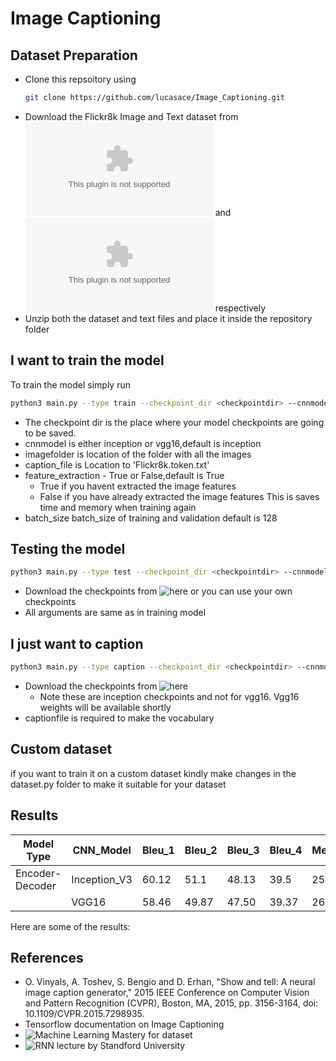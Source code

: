# Image Captioning

## Dataset Preparation
* Clone this repsoitory using 
  ```bash 
  git clone https://github.com/lucasace/Image_Captioning.git 
  ```
* Download the Flickr8k Image and Text dataset from ![here](https://github.com/jbrownlee/Datasets/releases/download/Flickr8k/Flickr8k_Dataset.zip) and ![here](https://github.com/jbrownlee/Datasets/releases/download/Flickr8k/Flickr8k_text.zip) respectively
* Unzip both the dataset and text files and place it inside the repository folder

## I want to train the model
To train the model simply run
```bash
python3 main.py --type train --checkpoint_dir <checkpointdir> --cnnmodel <cnnmodel> --image_folder <imagefolder location> --caption_file <location to token,txt> --feature_extraction <True or False> -- batch_size <batchsize>
```
* The checkpoint dir is the place where your model checkpoints are going to be saved.
* cnnmodel is either inception or vgg16,default is inception
* imagefolder is location of the folder with all the images
* caption_file is Location to 'Flickr8k.token.txt'
* feature_extraction - True or False,default is True
  * True if you havent extracted the image features
  * False if you have already extracted the image features
  This is saves time and memory when training again 
 * batch_size batch_size of training and validation default is 128
 
 ## Testing the model
 ```bash
python3 main.py --type test --checkpoint_dir <checkpointdir> --cnnmodel <cnnmodel> --image_folder <imagefolder location> --caption_file <location to token,txt> --feature_extraction <True or False>
```
* Download the checkpoints from ![here](https://drive.google.com/drive/u/1/folders/1-VJXewV_Da9TNLrNpwORY5EY0_slxT1g) or you can use your own checkpoints
* All arguments are same as in training model
 
 ## I just want to caption
 
 ```bash
 python3 main.py --type caption --checkpoint_dir <checkpointdir> --cnnmodel <cnnmodel> --caption_file <location to token,txt>
 ```
 * Download the checkpoints from ![here](https://drive.google.com/drive/u/1/folders/1-VJXewV_Da9TNLrNpwORY5EY0_slxT1g)
    * Note these are inception checkpoints and not for vgg16. Vgg16 weights will be available shortly
 * captionfile is required to make the vocabulary
 
 ## Custom dataset
  if you want to train it on a custom dataset kindly make changes in the dataset.py folder to make it suitable for your dataset
  
 ## Results
 |Model Type|CNN_Model|Bleu_1|Bleu_2|Bleu_3|Bleu_4|Metoer|
 | --- | --- | --- | --- | --- | --- | --- |
 |Encoder-Decoder|Inception_V3|60.12|51.1|48.13|39.5|25.8|
 | |VGG16|58.46|49.87 |47.50|39.37|26.32|
 
 Here are some of the results:
 
 ## References
 * O. Vinyals, A. Toshev, S. Bengio and D. Erhan, "Show and tell: A neural image caption generator," 2015 IEEE Conference on Computer Vision and Pattern Recognition (CVPR), Boston, MA, 2015, pp. 3156-3164, doi: 10.1109/CVPR.2015.7298935.
 * Tensorflow documentation on Image Captioning
 * ![Machine Learning Mastery](https://machinelearningmastery.com/develop-a-deep-learning-caption-generation-model-in-python/) for dataset
 * ![RNN lecture by Standford University](https://www.youtube.com/watch?v=6niqTuYFZLQ&t=1731s)
